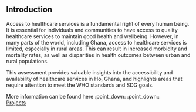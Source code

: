 ## Introduction

<p>
Access to healthcare services is a fundamental right of every human being. It is essential for individuals and communities to have access to quality healthcare services to maintain good health and wellbeing. However, in many parts of the world, including Ghana, access to healthcare services is limited, 
especially in rural areas. This can result in increased morbidity and mortality rates, as well as disparities in health outcomes between urban and rural populations.
</p>
<p>This assessment provides valuable insights into the accessibility and availability of healthcare services in Ho, Ghana, and highlights areas that 
require attention to meet the WHO standards and SDG goals. 
</p>
<p>
More information can be found here :point_down: :point_down:: <br /> <a href="https://edudzikorku.github.io/projects/documents/healthcare_in_ho.html">Projects</a>  
</p>
